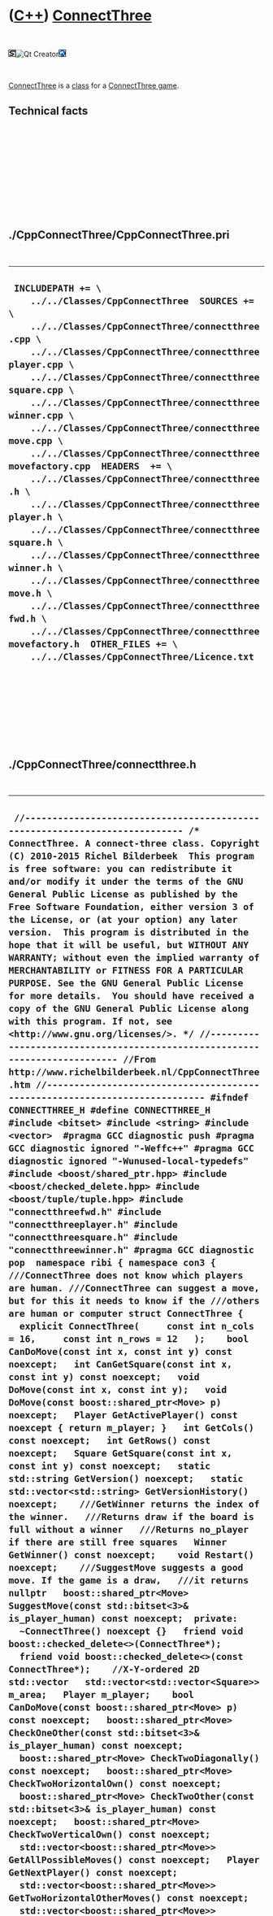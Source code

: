 
 

 

 

 

 

([C++](Cpp.md)) [ConnectThree](CppConnectThree.md)
====================================================

 

![STL](PicStl.png)![Qt
Creator](PicQtCreator.png)![Lubuntu](PicLubuntu.png)

 

[ConnectThree](CppConnectThree.md) is a [class](CppClass.md) for a
[ConnectThree game](GameConnectThree.md).

Technical facts
---------------

 

 

 

 

 

 

./CppConnectThree/CppConnectThree.pri
-------------------------------------

 

  ------------------------------------------------------------------------------------------------------------------------------------------------------------------------------------------------------------------------------------------------------------------------------------------------------------------------------------------------------------------------------------------------------------------------------------------------------------------------------------------------------------------------------------------------------------------------------------------------------------------------------------------------------------------------------------------------------------------------------------------------------------------------------------------------------------------------------------------------------------------------------------------------------------------------
  ` INCLUDEPATH += \     ../../Classes/CppConnectThree  SOURCES += \     ../../Classes/CppConnectThree/connectthree.cpp \     ../../Classes/CppConnectThree/connectthreeplayer.cpp \     ../../Classes/CppConnectThree/connectthreesquare.cpp \     ../../Classes/CppConnectThree/connectthreewinner.cpp \     ../../Classes/CppConnectThree/connectthreemove.cpp \     ../../Classes/CppConnectThree/connectthreemovefactory.cpp  HEADERS  += \     ../../Classes/CppConnectThree/connectthree.h \     ../../Classes/CppConnectThree/connectthreeplayer.h \     ../../Classes/CppConnectThree/connectthreesquare.h \     ../../Classes/CppConnectThree/connectthreewinner.h \     ../../Classes/CppConnectThree/connectthreemove.h \     ../../Classes/CppConnectThree/connectthreefwd.h \     ../../Classes/CppConnectThree/connectthreemovefactory.h  OTHER_FILES += \     ../../Classes/CppConnectThree/Licence.txt`
  ------------------------------------------------------------------------------------------------------------------------------------------------------------------------------------------------------------------------------------------------------------------------------------------------------------------------------------------------------------------------------------------------------------------------------------------------------------------------------------------------------------------------------------------------------------------------------------------------------------------------------------------------------------------------------------------------------------------------------------------------------------------------------------------------------------------------------------------------------------------------------------------------------------------------

 

 

 

 

 

./CppConnectThree/connectthree.h
--------------------------------

 

  -----------------------------------------------------------------------------------------------------------------------------------------------------------------------------------------------------------------------------------------------------------------------------------------------------------------------------------------------------------------------------------------------------------------------------------------------------------------------------------------------------------------------------------------------------------------------------------------------------------------------------------------------------------------------------------------------------------------------------------------------------------------------------------------------------------------------------------------------------------------------------------------------------------------------------------------------------------------------------------------------------------------------------------------------------------------------------------------------------------------------------------------------------------------------------------------------------------------------------------------------------------------------------------------------------------------------------------------------------------------------------------------------------------------------------------------------------------------------------------------------------------------------------------------------------------------------------------------------------------------------------------------------------------------------------------------------------------------------------------------------------------------------------------------------------------------------------------------------------------------------------------------------------------------------------------------------------------------------------------------------------------------------------------------------------------------------------------------------------------------------------------------------------------------------------------------------------------------------------------------------------------------------------------------------------------------------------------------------------------------------------------------------------------------------------------------------------------------------------------------------------------------------------------------------------------------------------------------------------------------------------------------------------------------------------------------------------------------------------------------------------------------------------------------------------------------------------------------------------------------------------------------------------------------------------------------------------------------------------------------------------------------------------------------------------------------------------------------------------------------------------------------------------------------------------------------------------------------------------------------------------------------------------------------------------------------------------------------------------------------------------------------------------------------------------------------------------------------------------------------------------------------------------------------------------------------------------------------------------------------------------------------------------------------------------------------------------------------------------------------------------------------------------------------------------------------------------------------------------------------------------------------------------------------------------------------------------------------------------------------------------------------------------------------------------------------------------------------------------------------------------------------------------------------------------------------------------------------------------------------------------------------------------------------------------------------------------------------------------------------------------------
  ` //--------------------------------------------------------------------------- /* ConnectThree. A connect-three class. Copyright (C) 2010-2015 Richel Bilderbeek  This program is free software: you can redistribute it and/or modify it under the terms of the GNU General Public License as published by the Free Software Foundation, either version 3 of the License, or (at your option) any later version.  This program is distributed in the hope that it will be useful, but WITHOUT ANY WARRANTY; without even the implied warranty of MERCHANTABILITY or FITNESS FOR A PARTICULAR PURPOSE. See the GNU General Public License for more details.  You should have received a copy of the GNU General Public License along with this program. If not, see <http://www.gnu.org/licenses/>. */ //--------------------------------------------------------------------------- //From http://www.richelbilderbeek.nl/CppConnectThree.htm //--------------------------------------------------------------------------- #ifndef CONNECTTHREE_H #define CONNECTTHREE_H  #include <bitset> #include <string> #include <vector>  #pragma GCC diagnostic push #pragma GCC diagnostic ignored "-Weffc++" #pragma GCC diagnostic ignored "-Wunused-local-typedefs" #include <boost/shared_ptr.hpp> #include <boost/checked_delete.hpp> #include <boost/tuple/tuple.hpp> #include "connectthreefwd.h" #include "connectthreeplayer.h" #include "connectthreesquare.h" #include "connectthreewinner.h" #pragma GCC diagnostic pop  namespace ribi { namespace con3 {  ///ConnectThree does not know which players are human. ///ConnectThree can suggest a move, but for this it needs to know if the ///others are human or computer struct ConnectThree {   explicit ConnectThree(     const int n_cols = 16,     const int n_rows = 12   );    bool CanDoMove(const int x, const int y) const noexcept;   int CanGetSquare(const int x, const int y) const noexcept;   void DoMove(const int x, const int y);   void DoMove(const boost::shared_ptr<Move> p) noexcept;   Player GetActivePlayer() const noexcept { return m_player; }   int GetCols() const noexcept;   int GetRows() const noexcept;   Square GetSquare(const int x, const int y) const noexcept;   static std::string GetVersion() noexcept;   static std::vector<std::string> GetVersionHistory() noexcept;    ///GetWinner returns the index of the winner.   ///Returns draw if the board is full without a winner   ///Returns no_player if there are still free squares   Winner GetWinner() const noexcept;    void Restart() noexcept;    ///SuggestMove suggests a good move. If the game is a draw,   ///it returns nullptr   boost::shared_ptr<Move> SuggestMove(const std::bitset<3>& is_player_human) const noexcept;  private:   ~ConnectThree() noexcept {}   friend void boost::checked_delete<>(ConnectThree*);   friend void boost::checked_delete<>(const ConnectThree*);    //X-Y-ordered 2D std::vector   std::vector<std::vector<Square>> m_area;   Player m_player;    bool CanDoMove(const boost::shared_ptr<Move> p) const noexcept;   boost::shared_ptr<Move> CheckOneOther(const std::bitset<3>& is_player_human) const noexcept;   boost::shared_ptr<Move> CheckTwoDiagonally() const noexcept;   boost::shared_ptr<Move> CheckTwoHorizontalOwn() const noexcept;   boost::shared_ptr<Move> CheckTwoOther(const std::bitset<3>& is_player_human) const noexcept;   boost::shared_ptr<Move> CheckTwoVerticalOwn() const noexcept;   std::vector<boost::shared_ptr<Move>> GetAllPossibleMoves() const noexcept;   Player GetNextPlayer() const noexcept;   std::vector<boost::shared_ptr<Move>> GetTwoHorizontalOtherMoves() const noexcept;   std::vector<boost::shared_ptr<Move>> GetTwoVerticalOtherMoves() const noexcept;   bool IsPlayerHuman(const Player player, const std::bitset<3>& is_player_human) const noexcept;   boost::shared_ptr<Move> MakeRandomMove() const noexcept;   Square PlayerToSquare(const Player player) const noexcept;   Player SquareToPlayer(const Square square) const noexcept;   Winner SquareToWinner(const Square square) const noexcept;   #ifndef NDEBUG   static void Test() noexcept;   #endif };  std::ostream& operator<<(std::ostream& os, const ConnectThree& c);  } //~namespace con3 } //~namespace ribi  #endif // CONNECTTHREE_H`
  -----------------------------------------------------------------------------------------------------------------------------------------------------------------------------------------------------------------------------------------------------------------------------------------------------------------------------------------------------------------------------------------------------------------------------------------------------------------------------------------------------------------------------------------------------------------------------------------------------------------------------------------------------------------------------------------------------------------------------------------------------------------------------------------------------------------------------------------------------------------------------------------------------------------------------------------------------------------------------------------------------------------------------------------------------------------------------------------------------------------------------------------------------------------------------------------------------------------------------------------------------------------------------------------------------------------------------------------------------------------------------------------------------------------------------------------------------------------------------------------------------------------------------------------------------------------------------------------------------------------------------------------------------------------------------------------------------------------------------------------------------------------------------------------------------------------------------------------------------------------------------------------------------------------------------------------------------------------------------------------------------------------------------------------------------------------------------------------------------------------------------------------------------------------------------------------------------------------------------------------------------------------------------------------------------------------------------------------------------------------------------------------------------------------------------------------------------------------------------------------------------------------------------------------------------------------------------------------------------------------------------------------------------------------------------------------------------------------------------------------------------------------------------------------------------------------------------------------------------------------------------------------------------------------------------------------------------------------------------------------------------------------------------------------------------------------------------------------------------------------------------------------------------------------------------------------------------------------------------------------------------------------------------------------------------------------------------------------------------------------------------------------------------------------------------------------------------------------------------------------------------------------------------------------------------------------------------------------------------------------------------------------------------------------------------------------------------------------------------------------------------------------------------------------------------------------------------------------------------------------------------------------------------------------------------------------------------------------------------------------------------------------------------------------------------------------------------------------------------------------------------------------------------------------------------------------------------------------------------------------------------------------------------------------------------------------------------------------------------------------------------------

 

 

 

 

 

./CppConnectThree/connectthree.cpp
----------------------------------

 

  ----------------------------------------------------------------------------------------------------------------------------------------------------------------------------------------------------------------------------------------------------------------------------------------------------------------------------------------------------------------------------------------------------------------------------------------------------------------------------------------------------------------------------------------------------------------------------------------------------------------------------------------------------------------------------------------------------------------------------------------------------------------------------------------------------------------------------------------------------------------------------------------------------------------------------------------------------------------------------------------------------------------------------------------------------------------------------------------------------------------------------------------------------------------------------------------------------------------------------------------------------------------------------------------------------------------------------------------------------------------------------------------------------------------------------------------------------------------------------------------------------------------------------------------------------------------------------------------------------------------------------------------------------------------------------------------------------------------------------------------------------------------------------------------------------------------------------------------------------------------------------------------------------------------------------------------------------------------------------------------------------------------------------------------------------------------------------------------------------------------------------------------------------------------------------------------------------------------------------------------------------------------------------------------------------------------------------------------------------------------------------------------------------------------------------------------------------------------------------------------------------------------------------------------------------------------------------------------------------------------------------------------------------------------------------------------------------------------------------------------------------------------------------------------------------------------------------------------------------------------------------------------------------------------------------------------------------------------------------------------------------------------------------------------------------------------------------------------------------------------------------------------------------------------------------------------------------------------------------------------------------------------------------------------------------------------------------------------------------------------------------------------------------------------------------------------------------------------------------------------------------------------------------------------------------------------------------------------------------------------------------------------------------------------------------------------------------------------------------------------------------------------------------------------------------------------------------------------------------------------------------------------------------------------------------------------------------------------------------------------------------------------------------------------------------------------------------------------------------------------------------------------------------------------------------------------------------------------------------------------------------------------------------------------------------------------------------------------------------------------------------------------------------------------------------------------------------------------------------------------------------------------------------------------------------------------------------------------------------------------------------------------------------------------------------------------------------------------------------------------------------------------------------------------------------------------------------------------------------------------------------------------------------------------------------------------------------------------------------------------------------------------------------------------------------------------------------------------------------------------------------------------------------------------------------------------------------------------------------------------------------------------------------------------------------------------------------------------------------------------------------------------------------------------------------------------------------------------------------------------------------------------------------------------------------------------------------------------------------------------------------------------------------------------------------------------------------------------------------------------------------------------------------------------------------------------------------------------------------------------------------------------------------------------------------------------------------------------------------------------------------------------------------------------------------------------------------------------------------------------------------------------------------------------------------------------------------------------------------------------------------------------------------------------------------------------------------------------------------------------------------------------------------------------------------------------------------------------------------------------------------------------------------------------------------------------------------------------------------------------------------------------------------------------------------------------------------------------------------------------------------------------------------------------------------------------------------------------------------------------------------------------------------------------------------------------------------------------------------------------------------------------------------------------------------------------------------------------------------------------------------------------------------------------------------------------------------------------------------------------------------------------------------------------------------------------------------------------------------------------------------------------------------------------------------------------------------------------------------------------------------------------------------------------------------------------------------------------------------------------------------------------------------------------------------------------------------------------------------------------------------------------------------------------------------------------------------------------------------------------------------------------------------------------------------------------------------------------------------------------------------------------------------------------------------------------------------------------------------------------------------------------------------------------------------------------------------------------------------------------------------------------------------------------------------------------------------------------------------------------------------------------------------------------------------------------------------------------------------------------------------------------------------------------------------------------------------------------------------------------------------------------------------------------------------------------------------------------------------------------------------------------------------------------------------------------------------------------------------------------------------------------------------------------------------------------------------------------------------------------------------------------------------------------------------------------------------------------------------------------------------------------------------------------------------------------------------------------------------------------------------------------------------------------------------------------------------------------------------------------------------------------------------------------------------------------------------------------------------------------------------------------------------------------------------------------------------------------------------------------------------------------------------------------------------------------------------------------------------------------------------------------------------------------------------------------------------------------------------------------------------------------------------------------------------------------------------------------------------------------------------------------------------------------------------------------------------------------------------------------------------------------------------------------------------------------------------------------------------------------------------------------------------------------------------------------------------------------------------------------------------------------------------------------------------------------------------------------------------------------------------------------------------------------------------------------------------------------------------------------------------------------------------------------------------------------------------------------------------------------------------------------------------------------------------------------------------------------------------------------------------------------------------------------------------------------------------------------------------------------------------------------------------------------------------------------------------------------------------------------------------------------------------------------------------------------------------------------------------------------------------------------------------------------------------------------------------------------------------------------------------------------------------------------------------------------------------------------------------------------------------------------------------------------------------------------------------------------------------------------------------------------------------------------------------------------------------------------------------------------------------------------------------------------------------------------------------------------------------------------------------------------------------------------------------------------------------------------------------------------------------------------------------------------------------------------------------------------------------------------------------------------------------------------------------------------------------------------------------------------------------------------------------------------------------------------------------------------------------------------------------------------------------------------------------------------------------------------------------------------------------------------------------------------------------------------------------------------------------------------------------------------------------------------------------------------------------------------------------------------------------------------------------------------------------------------------------------------------------------------------------------------------------------------------------------------------------------------------------------------------------------------------------------------------------------------------------------------------------------------------------------------------------------------------------------------------------------------------------------------------------------------------------------------------------------------------------------------------------------------------------------------------------------------------------------------------------------------------------------------------------------------------------------------------------------------------------------------------------------------------------------------------------------------------------------------------------------------------------------------------------------------------------------------------------------------------------------------------------------------------------------------------------------------------------------------------------------------------------------------------------------------------------------------------------------------------------------------------------------------------------------------------------------------------------------------------------------------------------------------------------------------------------------------------------------------------------------------------------------------------------------------------------------------------------------------------------------------------------------------------------------------------------------------------------------------------------------------------------------------------------------------------------------------------------------------------------------------------------------------------------------------------------------------------------------------------------------------------------------------------------------------------------------------------------------------------------------------------------------------------------------------------------------------------------------------------------------------------------------------------------------------------------------------------------------------------------------------------------------------------------------------------------------------------------------------------------------------------------------------------------------------------------------------------------------------------------------------------------------------------------------------------------------------------------------------------------------------------------------------------------------------------------------------------------------------------------------------------------------------------------------------------------------------------------------------------------------------------------------------------------------------------------------------------------------------------------------------------------------------------------------------------------------------------------------------------------------------------------------------------------------------------------------------------------------------------------------------------------------------------------------------------------------------------------------------------------------------------------------------------------------------------------------------------------------------------------------------------------------------------------------------------------------------------------------------------------------------------------------------------------------------------------------------------------------------------------------------------------------------------------------------------------------------------------------------------------------------------------------------------------------------------------------------------------------------------------------------------------------------------------------------------------------------------------------------------------------------------------------------------------------------------------------------------------------------------------------------------------------------------------------------------------------------------------------------------------------------------------------------------------------------------------------------------------------------------------------------------------------------------------------------------------------------------------------------------------------------------------------------------------------------------------------------------------------------------------------------------------------------------------------------------------------------------------------------------------------------------------------------------------------------------------------------------------------------------------------------------------------------------------------------------------------------------------------------------------------------------------------------------------------------------------------------------------------------------------------------------------------------------------------------------------------------------------------------------------------------------------------------------------------------------------------------------------------------------------------------------------------------------------------------------------------------------------------------------------------------------------------------------------------------------------------------------------------------------------------------------------------------------------------------------------------------------------------------------------------------------------------------------------------------------------------------------------------------------------------------------------------------------------------------------------------------------------------------------------------------------------------------------------------------------------------------------------------------------------------------------------------------------------------------------------------------------------------------------------------------------------------------------------------------------------------------------------------------------------------------------------------------------------------------------------------------------------------------------------------------------------------------------------------------------------------------------------------------------------------------------------------------------------------------------------------------------------------------------------------------------------------------------------------------------------------------------------------------------------------------------------------------------------------------------------------------------------------------------------------------------------------------------------------------------------------------------------------------------------------------------------------------------------------------------------------------------------------------------------------------------------------------------------------------------------------------------------------------------------------------------------------------------------------------------------------------------------------------------------------------------------------------------------------------------------------------------------------------------------------------------------------------------------------------------------------------------------------------------------------------------------------------------------------------------------------------------------------------------------------------------------------------------------------------------------------------------------------------------------------------------------------------------------------------------------------------------------------------------------------------------------------------------------------------------------------------------------------------------------------------------------------------------------------------------------------------------------------------------------------------------------------------------------------------------------------------------------------------------------------------------------------------------------------------------------------------------------------------------------------------------------------------------------------------------------------------------------------------------------------------------------------------------------------------------------------------------------------------------------------------------------------------------------------------------------------------------------------------------------------------------------------------------------------------------------------------------------------------------------------------------------------------------------------------------------------------------------------------------------------------------------------------------------------------------------------------------------------------------------------------------------------------------------------------------------------------------------------------------------------------------------------------------------------------------------------------------------------------------------------------------------------------------------------------------------------
  ` //--------------------------------------------------------------------------- /* ConnectThree. A connect-three class. Copyright (C) 2010-2015 Richel Bilderbeek  This program is free software: you can redistribute it and/or modify it under the terms of the GNU General Public License as published by the Free Software Foundation, either version 3 of the License, or (at your option) any later version.  This program is distributed in the hope that it will be useful, but WITHOUT ANY WARRANTY; without even the implied warranty of MERCHANTABILITY or FITNESS FOR A PARTICULAR PURPOSE. See the GNU General Public License for more details.  You should have received a copy of the GNU General Public License along with this program. If not, see <http://www.gnu.org/licenses/>. */ //--------------------------------------------------------------------------- //From http://www.richelbilderbeek.nl/CppConnectThree.htm //--------------------------------------------------------------------------- #pragma GCC diagnostic push #pragma GCC diagnostic ignored "-Weffc++" #pragma GCC diagnostic ignored "-Wunused-local-typedefs" #include "connectthree.h"  #include <algorithm> #include <cassert> #include <ctime> #include <iostream>  #include <boost/scoped_ptr.hpp>  #include "connectthreemove.h" #include "connectthreemovefactory.h" #include "trace.h" #pragma GCC diagnostic pop  ribi::con3::ConnectThree::ConnectThree(   const int n_cols,   const int n_rows ) : m_area(n_cols, std::vector<Square>(n_rows,Square::empty)),     m_player(Player::player1) {   #ifndef NDEBUG   Test();   #endif    Restart();    assert(n_rows > 1); //Sure, a 2x2 board is useless, but should work   assert(n_cols > 1); //Sure, a 2x2 board is useless, but should work   assert(GetCols() == n_cols);   assert(GetRows() == n_rows); }  bool ribi::con3::ConnectThree::CanDoMove(const int x, const int y) const noexcept {   return CanGetSquare(x,y)     && m_area[x][y] == Square::empty; }  bool ribi::con3::ConnectThree::CanDoMove(const boost::shared_ptr<Move> p) const noexcept {   return p && CanDoMove(p->GetX(), p->GetY()); }  int ribi::con3::ConnectThree::CanGetSquare(const int x, const int y) const noexcept {   return        x >= 0     && x <  GetCols()     && y >= 0     && y <  GetRows()   ; }  void ribi::con3::ConnectThree::DoMove(const int x, const int y) {   assert(CanDoMove(x,y));   m_area[x][y] = PlayerToSquare(m_player);   m_player = GetNextPlayer(); }  void ribi::con3::ConnectThree::DoMove(const boost::shared_ptr<Move> p) noexcept {   assert(CanDoMove(p));   DoMove(p->GetX(),p->GetY()); }  ribi::con3::Square ribi::con3::ConnectThree::GetSquare(const int x, const int y) const noexcept {   assert(CanGetSquare(x,y));   assert(!m_area.empty());   assert(x >= 0);   assert(x < static_cast<int>(m_area.size()));   assert(y >= 0);   #ifndef NDEBUG   if (y >= static_cast<int>(m_area[x].size()))   {     TRACE("ERROR");     TRACE(y);     TRACE(m_area.size());     TRACE(m_area[x].size());     TRACE("BREAK");   }   #endif   assert(y < static_cast<int>(m_area[x].size()));   return m_area[x][y]; }  std::string ribi::con3::ConnectThree::GetVersion() noexcept {   return "1.4"; }  std::vector<std::string> ribi::con3::ConnectThree::GetVersionHistory() noexcept {   return {     "2010-12-28: version 0.1: initial seperation of game logic from GUI",     "2011-01-09: version 0.2: converted square values to enum constant, fixed small constructor bug",     "2011-01-11: version 1.0: added that the game can end in a draw. First tested and debugged version",     "2011-04-19: version 1.1: added Restart member function, removed m_is_player_human",     "2014-02-13: version 1.2: improved interface",     "2014-06-30: version 1.3: fixed bug in ribi::con3::ConnectThree::DoMove",     "2014-07-21: version 1.4: fixed another bug"   }; }  ribi::con3::Winner ribi::con3::ConnectThree::GetWinner() const noexcept {   const int n_rows = GetRows();   for (int y=0; y!=n_rows; ++y)   {     const int n_cols = GetCols();     for (int x=0; x!=n_cols; ++x)     {       if (m_area[x][y] == Square::empty) continue;       //Horizontal       if (x + 2 < n_cols         && m_area[x  ][y] == m_area[x+1][y]         && m_area[x+1][y] == m_area[x+2][y])       {         return SquareToWinner(m_area[x][y]);       }       //Vertical       if (y + 2 < n_rows         && m_area[x][y  ] == m_area[x][y+1]         && m_area[x][y+1] == m_area[x][y+2])       {         return SquareToWinner(m_area[x][y]);       }     }   }   //Check for draw   {     if (!MakeRandomMove())     {       return Winner::draw;     }   }   return Winner::no_winner; }  /* bool ribi::con3::ConnectThree::IsInvalidMove(const Move& p) noexcept {   const Move q = CreateInvalidMove();   return        p.get<0>() == q.get<0>()     && p.get<1>() == q.get<1>()     && p.get<2>() == q.get<2>(); } */  boost::shared_ptr<ribi::con3::Move> ribi::con3::ConnectThree::SuggestMove(const std::bitset<3>& is_player_human) const noexcept {   //const std::bitset<3>& is_player_human   if (CanDoMove(CheckTwoHorizontalOwn())) return CheckTwoHorizontalOwn();   if (CanDoMove(CheckTwoVerticalOwn())) return CheckTwoVerticalOwn();   if (CanDoMove(CheckTwoOther(is_player_human))) return CheckTwoOther(is_player_human);   if (CanDoMove(CheckTwoDiagonally())) return CheckTwoDiagonally();   if (CanDoMove(CheckOneOther(is_player_human))) return CheckOneOther(is_player_human);   return MakeRandomMove(); }  boost::shared_ptr<ribi::con3::Move> ribi::con3::ConnectThree::CheckTwoHorizontalOwn() const noexcept {   const int n_rows = GetRows();   for (int y=0; y!=n_rows; ++y)   {     const int n_cols = GetCols();     for (int x=0; x!=n_cols-1; ++x) //-1 to prevent out of range     {       //Two consequtive selfs       if (m_area[x][y] == PlayerToSquare(m_player) && m_area[x+1][y] == PlayerToSquare(m_player))       {         if (x >= 1)         {           if (m_area[x-1][y] == Square::empty)           {             const boost::shared_ptr<Move> p { MoveFactory().Create(x-1,y,m_player) };             assert(CanDoMove(p));             return p;           }         }         if (x < n_cols-2 && m_area[x+2][y] == Square::empty)         {           const boost::shared_ptr<Move> p { MoveFactory().Create(x+2,y,m_player) };           assert(CanDoMove(p));           return p;         }       }       //Perhaps a gap?       if (x < n_cols-2)       {         if (m_area[x][y] == PlayerToSquare(m_player) && m_area[x+1][y] == Square::empty && m_area[x+2][y] == PlayerToSquare(m_player))         {           const boost::shared_ptr<Move> p { MoveFactory().Create(x+1,y,m_player) };           assert(CanDoMove(p));           return p;         }       }     }   }   return nullptr; }  boost::shared_ptr<ribi::con3::Move> ribi::con3::ConnectThree::CheckTwoVerticalOwn() const noexcept {   const int n_rows = GetRows();   assert(n_rows > 1);   for (int y=0; y!=n_rows-1; ++y) //-1 to prevent out of range   {     const int n_cols = GetCols();     assert(n_cols > 1);     for (int x=0; x!=n_cols; ++x)     {       //Two consequtive selfs?       if (m_area[x][y] == PlayerToSquare(m_player) && m_area[x][y+1] == PlayerToSquare(m_player))       {         if (y >= 1)         {           if (m_area[x][y-1] == Square::empty)           {             const boost::shared_ptr<Move> p { MoveFactory().Create(x,y-1,m_player) };             assert(CanDoMove(p));             return p;           }         }         if (y < n_rows-2)         {           if (m_area[x][y+2] == Square::empty)           {             const boost::shared_ptr<Move> p { MoveFactory().Create(x,y+2,m_player) };             assert(CanDoMove(p));             return p;           }         }       }       //Perhaps a gap?       if (y < n_rows-2)       {         if (m_area[x][y] == PlayerToSquare(m_player) && m_area[x][y+1] == Square::empty && m_area[x][y+2] == PlayerToSquare(m_player))         {           const boost::shared_ptr<Move> p { MoveFactory().Create(x,y+1,m_player) };           assert(CanDoMove(p));           return p;         }       }     }   }   return nullptr; }  boost::shared_ptr<ribi::con3::Move> ribi::con3::ConnectThree::CheckTwoOther(const std::bitset<3>& is_player_human) const noexcept {   const auto moves(GetAllPossibleMoves());    const int nMoves = moves.size();   if (nMoves==0) return nullptr;    {     //Get anti-human moves     std::vector<boost::shared_ptr<Move>> v;     for(const auto m: moves)     {       assert(CanDoMove(m));       //Player is human       if (IsPlayerHuman(m->GetPlayer(),is_player_human))       {         v.push_back(m);       }     }     //If there are anti-player moves, choose one at random     if (!v.empty())     {       const auto move = v[std::rand() % v.size()];       assert(CanDoMove(move));       return move;     }   }   {     //Get moves anti-next-player     const Player next_player_index = GetNextPlayer();     std::vector<boost::shared_ptr<Move>> v;     for(const auto& move: moves)     {       assert(CanDoMove(move));       if (move->GetPlayer() == next_player_index)         v.push_back(move);     }     //If there are anti-next-player moves, choose one at random     if (!v.empty())     {       const auto move = v[std::rand() % v.size()];       assert(CanDoMove(move));       return move;     }   }   //Choose a move at random   {     const auto move = moves[std::rand() % moves.size()];     assert(CanDoMove(move));     return move;   } }  //const boost::shared_ptr<ribi::con3::Move> ribi::con3::ConnectThree::CreateInvalidMove() noexcept //{ //  return nullptr; //}  ///GetAllPossibleMoves returns all possible moves. //boost::get<0>: x coordinat //boost::get<1>: y coordinat //boost::get<2>: player that would dislike this move std::vector<boost::shared_ptr<ribi::con3::Move>>   ribi::con3::ConnectThree::GetAllPossibleMoves() const noexcept {   std::vector<boost::shared_ptr<ribi::con3::Move>> v(GetTwoHorizontalOtherMoves());   const std::vector<boost::shared_ptr<ribi::con3::Move>> w(GetTwoVerticalOtherMoves());   std::copy(w.begin(),w.end(),std::back_inserter(v));   return v; }  std::vector<boost::shared_ptr<ribi::con3::Move>> ribi::con3::ConnectThree::GetTwoHorizontalOtherMoves() const noexcept {   const int n_rows = GetRows();   std::vector<boost::shared_ptr<ribi::con3::Move>> moves;   for (int y=0; y!=n_rows; ++y)   {     const int n_cols = GetCols();     for (int x=0; x!=n_cols-1; ++x) //-1 to prevent out of range     {       //Check consequtive       if (m_area[x][y]!=Square::empty && m_area[x][y] == m_area[x+1][y])       {         //Check A X B         if (x > 0 && m_area[x-1][y] == Square::empty)         {           const boost::shared_ptr<Move> m { MoveFactory().Create(             x-1,y,SquareToPlayer(m_area[x][y]))           };           assert(CanDoMove(m));           moves.push_back(m);         }         //Check X B C         if (x < n_cols-2 && m_area[x+2][y] == Square::empty)         {           const boost::shared_ptr<Move> m { MoveFactory().Create(             x+2,y,SquareToPlayer(m_area[x][y]))           };           assert(CanDoMove(m));           moves.push_back(m);         }       }       //Check gap, also X B C       if (m_area[x][y] != Square::empty && x + 2 < n_cols && m_area[x+1][y] == Square::empty && m_area[x][y] == m_area[x+2][y])       {         const boost::shared_ptr<Move> m { MoveFactory().Create(           x+1,y,SquareToPlayer(m_area[x][y]))         };         assert(CanDoMove(m));         moves.push_back(m);       }      }   }   return moves; }  //A X B C (x is focus of for loop) std::vector<boost::shared_ptr<ribi::con3::Move>>   ribi::con3::ConnectThree::GetTwoVerticalOtherMoves() const noexcept {   const int n_rows = GetRows();   std::vector<boost::shared_ptr<Move>> v;    for (int y=0; y!=n_rows-1; ++y) //-1 to prevent out of range   {     const int n_cols = GetCols();     for (int x=0; x!=n_cols; ++x)     {       //Check consequtive       if (m_area[x][y] != Square::empty && m_area[x][y] == m_area[x][y+1])       {         //Check A X B         if (y > 0 && m_area[x][y-1] == Square::empty)         {           const boost::shared_ptr<Move> m { MoveFactory().Create(             x,y-1,SquareToPlayer(m_area[x][y]))           };           assert(CanDoMove(m));           v.push_back(m);         }         //Check X B C         if (y < n_rows-2 && m_area[x][y+2] == Square::empty)         {           const boost::shared_ptr<Move> m { MoveFactory().Create(             x,y+2,SquareToPlayer(m_area[x][y]))           };           assert(CanDoMove(m));           v.push_back(m);         }       }       //Check gap, also X B C       if (m_area[x][y] != Square::empty && y < n_rows && m_area[x][y+1] == Square::empty && m_area[x][y] == m_area[x][y+2])       {         const boost::shared_ptr<Move> m { MoveFactory().Create(           x,y+1,SquareToPlayer(m_area[x][y]))         };         assert(CanDoMove(m));         v.push_back(m);       }     }   }   return v; }  boost::shared_ptr<ribi::con3::Move> ribi::con3::ConnectThree::CheckTwoDiagonally() const noexcept {   std::vector<boost::shared_ptr<Move>> v;    const int n_rows = GetRows();   for (int y=0; y!=n_rows-1; ++y) //-1 To prevent out of range   {     const int n_cols = GetCols();     for (int x=0; x!=n_cols-1; ++x) //-1 to prevent out of range     {       if (m_area[x][y] == PlayerToSquare(m_player) && m_area[x+1][y+1] == PlayerToSquare(m_player))       {         if (m_area[x+1][y] == Square::empty)         {           const boost::shared_ptr<Move> m { MoveFactory().Create(             x+1,y,SquareToPlayer(m_area[x][y]))           };           assert(CanDoMove(m));           v.push_back(m);         }         if (m_area[x][y+1] == Square::empty)         {           const boost::shared_ptr<Move> m { MoveFactory().Create(             x,y+1,SquareToPlayer(m_area[x][y]))           };           assert(CanDoMove(m));           v.push_back(m);         }       }     }   }   if (v.empty()) return nullptr;   const auto m = v[std::rand() % v.size()];   assert(CanDoMove(m));   return m; }  boost::shared_ptr<ribi::con3::Move> ribi::con3::ConnectThree::CheckOneOther(const std::bitset<3>& is_player_human) const noexcept {   std::vector<boost::shared_ptr<Move>> v;    const int n_rows = GetRows();    for (int y=0; y!=n_rows; ++y)   {     const int n_cols = GetCols();     for (int x=0; x!=n_cols; ++x)     {       if (m_area[x][y] != Square::empty)       {         if (y >= 1 && m_area[x][y-1] == Square::empty)         {           const boost::shared_ptr<Move> m { MoveFactory().Create(             x,y-1,SquareToPlayer(m_area[x][y]))           };           assert(CanDoMove(m));           v.push_back(m);         }         if (y < n_rows-1)         {           if (m_area[x][y+1] == Square::empty)           {             const boost::shared_ptr<Move> m { MoveFactory().Create(               x,y+1,SquareToPlayer(m_area[x][y]))             };             assert(CanDoMove(m));             v.push_back(m);           }         }         if (x >= 1)         {           if (m_area[x-1][y] == Square::empty)           {             const boost::shared_ptr<Move> m { MoveFactory().Create(               x-1,y,SquareToPlayer(m_area[x][y]))             };             assert(CanDoMove(m));             v.push_back(m);           }         }         if (x < n_cols-1)         {           if (m_area[x+1][y] == Square::empty)           {             const boost::shared_ptr<Move> m { MoveFactory().Create(               x+1,y,SquareToPlayer(m_area[x][y]))             };             assert(CanDoMove(m));             v.push_back(m);           }         }       }     }   }   if (v.empty()) return nullptr;    {     //Get anti-human moves     std::vector<boost::shared_ptr<Move>> w;     for(const auto m: v)     {       assert(CanDoMove(m));       if (IsPlayerHuman(m->GetPlayer(),is_player_human))         w.push_back(m);     }     //If there are anti-player moves, choose one at random     if (!w.empty())     {       const auto m = w[std::rand() % w.size()]; //ex-bug ('w.size()' was 'v.size()')       assert(CanDoMove(m));       return m;     }   }    {     //Get moves anti-next-player     const Player next_player_index = GetNextPlayer();     std::vector<boost::shared_ptr<Move>> w;     for(const auto m: v)     {       assert(CanDoMove(m));       if (m->GetPlayer() == next_player_index)         w.push_back(m);     }     //If there are anti-next-player moves, choose one at random     if (!w.empty())     {       const auto m = w[std::rand() % w.size()];       assert(CanDoMove(m));       return m;     }   }   //Choose a move at random   {     const auto m = v[std::rand() % v.size()];     assert(CanDoMove(m));     return m;   } }  boost::shared_ptr<ribi::con3::Move> ribi::con3::ConnectThree::MakeRandomMove() const noexcept {   std::vector<boost::shared_ptr<Move>> v;   const int n_cols = GetCols();   const int n_rows = GetRows();    for (int y=0; y!=n_rows; ++y)   {     for (int x=0; x!=n_cols; ++x)     {       if (this->GetSquare(x,y) == Square::empty)       {         const boost::shared_ptr<Move> m { MoveFactory().Create(           x,y,m_player)         };         assert(CanDoMove(m));         v.push_back(m);       }     }   }   if (v.empty())   {     return nullptr;   }   const int index = std::rand() % v.size();   return v[index]; }  int ribi::con3::ConnectThree::GetCols() const noexcept {   assert(!m_area.empty());   return m_area.size(); }  ribi::con3::Player ribi::con3::ConnectThree::GetNextPlayer() const noexcept {   return ribi::con3::GetNextPlayer(m_player); }  int ribi::con3::ConnectThree::GetRows() const noexcept {   assert(!m_area.empty());   return m_area[0].size(); }  bool ribi::con3::ConnectThree::IsPlayerHuman(const Player player, const std::bitset<3>& is_player_human) const noexcept {   switch (player)   {     case Player::player1: return is_player_human[0];     case Player::player2: return is_player_human[1];     case Player::player3: return is_player_human[2];     default:       assert(!"Should not get here");       throw std::logic_error("Unknown value of player");   } }  ribi::con3::Square ribi::con3::ConnectThree::PlayerToSquare(const Player player) const noexcept {   switch (player)   {     case Player::player1: return Square::player1;     case Player::player2: return Square::player2;     case Player::player3: return Square::player3;     default:       assert(!"Should not get here");       throw std::logic_error("Unknown player");   } }   void ribi::con3::ConnectThree::Restart() noexcept {   m_area = std::vector<std::vector<Square> >(GetCols(),     std::vector<Square>(GetRows(),Square::empty));   m_player = Player::player1; }  ribi::con3::Player ribi::con3::ConnectThree::SquareToPlayer(const Square square) const noexcept {   switch (square)   {     case Square::player1: return Player::player1;     case Square::player2: return Player::player2;     case Square::player3: return Player::player3;     default:       assert(!"Should not get here");       throw std::logic_error("Unknown Square");   } }  ribi::con3::Winner ribi::con3::ConnectThree::SquareToWinner(const Square square) const noexcept {   switch (square)   {     case Square::player1: return Winner::player1;     case Square::player2: return Winner::player2;     case Square::player3: return Winner::player3;     default:       assert(!"Should not get here");       throw std::logic_error("Unknown Square");   } }  #ifndef NDEBUG void ribi::con3::ConnectThree::Test() noexcept {   {     static bool is_tested{false};     if (is_tested) return;     is_tested = true;   }   //Can a 2x2 game be played without exceptions thrown   const int n_rows = 2;   const int n_cols = 2;   std::bitset<3> is_player_human;   is_player_human[0] = true;   is_player_human[1] = true;   is_player_human[2] = true;   ConnectThree c(n_cols,n_rows);   assert(c.GetCols() == n_cols);   assert(c.GetRows() == n_rows);   assert(c.GetActivePlayer() == Player::player1);   assert( c.CanDoMove(0,0));   assert( c.CanDoMove(0,1));   assert( c.CanDoMove(1,0));   assert( c.CanDoMove(1,1));   assert(!c.CanDoMove(0,n_rows));   assert(!c.CanDoMove(n_rows,0));   assert(c.SuggestMove(is_player_human));   assert(c.GetWinner() == Winner::no_winner); //No winner yet   c.DoMove(0,0);   assert(c.GetActivePlayer() == Player::player2);   assert(!c.CanDoMove(0,0));   assert( c.CanDoMove(0,1));   assert( c.CanDoMove(1,0));   assert( c.CanDoMove(1,1));   assert(c.SuggestMove(is_player_human));   assert(c.GetWinner() == Winner::no_winner); //No winner yet   c.DoMove(0,1);   assert(c.GetActivePlayer() == Player::player3);   assert(!c.CanDoMove(0,0));   assert(!c.CanDoMove(0,1));   assert( c.CanDoMove(1,0));   assert( c.CanDoMove(1,1));   assert(c.SuggestMove(is_player_human));   assert(c.GetWinner() == Winner::no_winner); //No winner yet   c.DoMove(1,0);   assert(c.GetActivePlayer() == Player::player1);   assert(!c.CanDoMove(0,0));   assert(!c.CanDoMove(0,1));   assert(!c.CanDoMove(1,0));   assert( c.CanDoMove(1,1));   assert(c.SuggestMove(is_player_human));   assert(c.GetWinner() == Winner::no_winner); //No winner yet   c.DoMove(1,1);   assert(c.GetActivePlayer() == Player::player2);   assert(!c.CanDoMove(0,0));   assert(!c.CanDoMove(0,1));   assert(!c.CanDoMove(1,0));   assert(!c.CanDoMove(1,1));   assert(!c.SuggestMove(is_player_human));   assert(c.GetWinner() == Winner::draw); } #endif  std::ostream& ribi::con3::operator<<(std::ostream& os, const ribi::con3::ConnectThree& c) {   const int n_cols = c.GetCols();   const int n_rows = c.GetRows();   for (int y=0; y!=n_rows; ++y)   {     for (int x=0; x!=n_cols; ++x)     {       char d = ' ';       switch (c.GetSquare(x,y))       {         case Square::empty  : d = '.'; break;         case Square::player1: d = '1'; break;         case Square::player2: d = '2'; break;         case Square::player3: d = '3'; break;         default: assert(!"Should not get here");       }       os << d;     }     os << '\n';   }   return os; }`
  ----------------------------------------------------------------------------------------------------------------------------------------------------------------------------------------------------------------------------------------------------------------------------------------------------------------------------------------------------------------------------------------------------------------------------------------------------------------------------------------------------------------------------------------------------------------------------------------------------------------------------------------------------------------------------------------------------------------------------------------------------------------------------------------------------------------------------------------------------------------------------------------------------------------------------------------------------------------------------------------------------------------------------------------------------------------------------------------------------------------------------------------------------------------------------------------------------------------------------------------------------------------------------------------------------------------------------------------------------------------------------------------------------------------------------------------------------------------------------------------------------------------------------------------------------------------------------------------------------------------------------------------------------------------------------------------------------------------------------------------------------------------------------------------------------------------------------------------------------------------------------------------------------------------------------------------------------------------------------------------------------------------------------------------------------------------------------------------------------------------------------------------------------------------------------------------------------------------------------------------------------------------------------------------------------------------------------------------------------------------------------------------------------------------------------------------------------------------------------------------------------------------------------------------------------------------------------------------------------------------------------------------------------------------------------------------------------------------------------------------------------------------------------------------------------------------------------------------------------------------------------------------------------------------------------------------------------------------------------------------------------------------------------------------------------------------------------------------------------------------------------------------------------------------------------------------------------------------------------------------------------------------------------------------------------------------------------------------------------------------------------------------------------------------------------------------------------------------------------------------------------------------------------------------------------------------------------------------------------------------------------------------------------------------------------------------------------------------------------------------------------------------------------------------------------------------------------------------------------------------------------------------------------------------------------------------------------------------------------------------------------------------------------------------------------------------------------------------------------------------------------------------------------------------------------------------------------------------------------------------------------------------------------------------------------------------------------------------------------------------------------------------------------------------------------------------------------------------------------------------------------------------------------------------------------------------------------------------------------------------------------------------------------------------------------------------------------------------------------------------------------------------------------------------------------------------------------------------------------------------------------------------------------------------------------------------------------------------------------------------------------------------------------------------------------------------------------------------------------------------------------------------------------------------------------------------------------------------------------------------------------------------------------------------------------------------------------------------------------------------------------------------------------------------------------------------------------------------------------------------------------------------------------------------------------------------------------------------------------------------------------------------------------------------------------------------------------------------------------------------------------------------------------------------------------------------------------------------------------------------------------------------------------------------------------------------------------------------------------------------------------------------------------------------------------------------------------------------------------------------------------------------------------------------------------------------------------------------------------------------------------------------------------------------------------------------------------------------------------------------------------------------------------------------------------------------------------------------------------------------------------------------------------------------------------------------------------------------------------------------------------------------------------------------------------------------------------------------------------------------------------------------------------------------------------------------------------------------------------------------------------------------------------------------------------------------------------------------------------------------------------------------------------------------------------------------------------------------------------------------------------------------------------------------------------------------------------------------------------------------------------------------------------------------------------------------------------------------------------------------------------------------------------------------------------------------------------------------------------------------------------------------------------------------------------------------------------------------------------------------------------------------------------------------------------------------------------------------------------------------------------------------------------------------------------------------------------------------------------------------------------------------------------------------------------------------------------------------------------------------------------------------------------------------------------------------------------------------------------------------------------------------------------------------------------------------------------------------------------------------------------------------------------------------------------------------------------------------------------------------------------------------------------------------------------------------------------------------------------------------------------------------------------------------------------------------------------------------------------------------------------------------------------------------------------------------------------------------------------------------------------------------------------------------------------------------------------------------------------------------------------------------------------------------------------------------------------------------------------------------------------------------------------------------------------------------------------------------------------------------------------------------------------------------------------------------------------------------------------------------------------------------------------------------------------------------------------------------------------------------------------------------------------------------------------------------------------------------------------------------------------------------------------------------------------------------------------------------------------------------------------------------------------------------------------------------------------------------------------------------------------------------------------------------------------------------------------------------------------------------------------------------------------------------------------------------------------------------------------------------------------------------------------------------------------------------------------------------------------------------------------------------------------------------------------------------------------------------------------------------------------------------------------------------------------------------------------------------------------------------------------------------------------------------------------------------------------------------------------------------------------------------------------------------------------------------------------------------------------------------------------------------------------------------------------------------------------------------------------------------------------------------------------------------------------------------------------------------------------------------------------------------------------------------------------------------------------------------------------------------------------------------------------------------------------------------------------------------------------------------------------------------------------------------------------------------------------------------------------------------------------------------------------------------------------------------------------------------------------------------------------------------------------------------------------------------------------------------------------------------------------------------------------------------------------------------------------------------------------------------------------------------------------------------------------------------------------------------------------------------------------------------------------------------------------------------------------------------------------------------------------------------------------------------------------------------------------------------------------------------------------------------------------------------------------------------------------------------------------------------------------------------------------------------------------------------------------------------------------------------------------------------------------------------------------------------------------------------------------------------------------------------------------------------------------------------------------------------------------------------------------------------------------------------------------------------------------------------------------------------------------------------------------------------------------------------------------------------------------------------------------------------------------------------------------------------------------------------------------------------------------------------------------------------------------------------------------------------------------------------------------------------------------------------------------------------------------------------------------------------------------------------------------------------------------------------------------------------------------------------------------------------------------------------------------------------------------------------------------------------------------------------------------------------------------------------------------------------------------------------------------------------------------------------------------------------------------------------------------------------------------------------------------------------------------------------------------------------------------------------------------------------------------------------------------------------------------------------------------------------------------------------------------------------------------------------------------------------------------------------------------------------------------------------------------------------------------------------------------------------------------------------------------------------------------------------------------------------------------------------------------------------------------------------------------------------------------------------------------------------------------------------------------------------------------------------------------------------------------------------------------------------------------------------------------------------------------------------------------------------------------------------------------------------------------------------------------------------------------------------------------------------------------------------------------------------------------------------------------------------------------------------------------------------------------------------------------------------------------------------------------------------------------------------------------------------------------------------------------------------------------------------------------------------------------------------------------------------------------------------------------------------------------------------------------------------------------------------------------------------------------------------------------------------------------------------------------------------------------------------------------------------------------------------------------------------------------------------------------------------------------------------------------------------------------------------------------------------------------------------------------------------------------------------------------------------------------------------------------------------------------------------------------------------------------------------------------------------------------------------------------------------------------------------------------------------------------------------------------------------------------------------------------------------------------------------------------------------------------------------------------------------------------------------------------------------------------------------------------------------------------------------------------------------------------------------------------------------------------------------------------------------------------------------------------------------------------------------------------------------------------------------------------------------------------------------------------------------------------------------------------------------------------------------------------------------------------------------------------------------------------------------------------------------------------------------------------------------------------------------------------------------------------------------------------------------------------------------------------------------------------------------------------------------------------------------------------------------------------------------------------------------------------------------------------------------------------------------------------------------------------------------------------------------------------------------------------------------------------------------------------------------------------------------------------------------------------------------------------------------------------------------------------------------------------------------------------------------------------------------------------------------------------------------------------------------------------------------------------------------------------------------------------------------------------------------------------------------------------------------------------------------------------------------------------------------------------------------------------------------------------------------------------------------------------------------------------------------------------------------------------------------------------------------------------------------------------------------------------------------------------------------------------------------------------------------------------------------------------------------------------------------------------------------------------------------------------------------------------------------------------------------------------------------------------------------------------------------------------------------------------------------------------------------------------------------------------------------------------------------------------------------------------------------------------------------------------------------------------------------------------------------------------------------------------------------------------------------------------------------------------------------------------------------------------------------------------------------------------------------------------------------------------------------------------------------------------------------------------------------------------------------------------------------------------------------------------------------------------------------------------------------------------------------------------------------------------------------------------------------------------------------------------------------------------------------------------------------------------------------------------------------------------------------------------------------------------------------------------------------------------------------------------------------------------------------------------------------------------------------------------------------------------------------------------------------------------------------------------------------------------------------------------------------------------------------------------------------------------------------------------------------------------------------------------------------------------------------------------------------------------------------------------------------------------------------------------------------------------------------------------------------------------------------------------------------------------------------------------------------------------------------------------------------------------------------------------------------------------------------------------------------------------------------------------------------------------------------------------------------------------------------------------------------------------------------------------------------------------------------------------------------------------------------------------------------------------------------------------------------------------------------------------------------------------------------------------------------------------------------------------------------------------------------------------------------------------------------------------------------------------------------------------------------------------------------------------------------------------------------------------------------------------------------------------------------------------------------------------------------------------------------------------------------------------------------------------------------------------------------------------------------------------------------------------------------------------------------------------------------------------------------------------------------------------------------------------------------------------------------------------------------------------------------------------------------------------------------------------------------------------------------------------------------------------------------------------------------------------------------------------------------------------------------------------------------------------------------------------------------------------------------------------------------------------------------------------------------------------------------------------------------------------------------------------------------------------------------------------------------------------------------------------------------------------------------------------------------------------------------------------------------------------------

 

 

 

 

 

./CppConnectThree/connectthreefwd.h
-----------------------------------

 

  -----------------------------------------------------------------------------------------------------------------------------------------------------------------------------------------------------------------------------------------------------------------------------------------------------------------------------------
  ` #ifndef CONNECTTHREEFWD_H #define CONNECTTHREEFWD_H  namespace ribi { namespace con3 {  struct ConnectThreeResources; struct ConnectThreeWidget; struct Move; struct WtConnectThreeGameDialog; struct WtConnectThreeWidget; struct WtSelectPlayerWidget;  } //~namespace con3 } //~namespace ribi  #endif // CONNECTTHREEFWD_H`
  -----------------------------------------------------------------------------------------------------------------------------------------------------------------------------------------------------------------------------------------------------------------------------------------------------------------------------------

 

 

 

 

 

./CppConnectThree/connectthreemove.h
------------------------------------

 

  ----------------------------------------------------------------------------------------------------------------------------------------------------------------------------------------------------------------------------------------------------------------------------------------------------------------------------------------------------------------------------------------------------------------------------------------------------------------------------------------------------------------------------------------------------------------------------------------------------------
  ` #ifndef CONNECTTHREEMOVE_H #define CONNECTTHREEMOVE_H  #include "connectthreeplayer.h"  namespace ribi { namespace con3 {  struct Move {   Move(const int x, const int y, const Player player)     : m_player{player}, m_x{x}, m_y{y} {}    Player GetPlayer() const noexcept { return m_player; }   int GetX() const noexcept { return m_x; }   int GetY() const noexcept { return m_y; }    private:   const Player m_player;   const int m_x;   const int m_y;    #ifndef NDEBUG   static void Test() noexcept;   #endif };  } //~namespace con3 } //~namespace ribi  #endif // CONNECTTHREEMOVE_H`
  ----------------------------------------------------------------------------------------------------------------------------------------------------------------------------------------------------------------------------------------------------------------------------------------------------------------------------------------------------------------------------------------------------------------------------------------------------------------------------------------------------------------------------------------------------------------------------------------------------------

 

 

 

 

 

./CppConnectThree/connectthreemove.cpp
--------------------------------------

 

  -------------------------------------------------------------------------------------------------------------------------------------------------------------------------------------------------------------------------------------------------------------------------------------------------------------------
  ` #include "connectthreemove.h"  #include <cassert>  #include "testtimer.h" #include "trace.h"  #ifndef NDEBUG void ribi::con3::Move::Test() noexcept {   {     static bool is_tested{false};     if (is_tested) return;     is_tested = true;   }   const TestTimer test_timer(__func__,__FILE__,1.0); } #endif`
  -------------------------------------------------------------------------------------------------------------------------------------------------------------------------------------------------------------------------------------------------------------------------------------------------------------------

 

 

 

 

 

./CppConnectThree/connectthreemovefactory.h
-------------------------------------------

 

  -------------------------------------------------------------------------------------------------------------------------------------------------------------------------------------------------------------------------------------------------------------------------------------------------------------------------------------------------------------------------------------------------------------------------------------------------------------------------------------------------------------------------------------------------------------------------------------------------------------------------------------------
  ` #ifndef CONNECTTHREEMOVEFACTORY_H #define CONNECTTHREEMOVEFACTORY_H  #pragma GCC diagnostic push #pragma GCC diagnostic ignored "-Weffc++" #pragma GCC diagnostic ignored "-Wunused-local-typedefs" #include <boost/shared_ptr.hpp> #pragma GCC diagnostic pop  #include "connectthreefwd.h" #include "connectthreeplayer.h"  namespace ribi { namespace con3 {  struct MoveFactory {   const boost::shared_ptr<Move> Create(const int x, const int y, const Player player) const noexcept;    #ifndef NDEBUG   static void Test() noexcept;   #endif };  } //~namespace con3 } //~namespace ribi  #endif // CONNECTTHREEMOVEFACTORY_H`
  -------------------------------------------------------------------------------------------------------------------------------------------------------------------------------------------------------------------------------------------------------------------------------------------------------------------------------------------------------------------------------------------------------------------------------------------------------------------------------------------------------------------------------------------------------------------------------------------------------------------------------------------

 

 

 

 

 

./CppConnectThree/connectthreemovefactory.cpp
---------------------------------------------

 

  -------------------------------------------------------------------------------------------------------------------------------------------------------------------------------------------------------------------------------------------------------------------------------------------------------------------------------------------------------------------------------------------------------------------------------------------------------------------------------------------------------------------------------------------------------------------------------------------------------------------
  ` #include "connectthreemovefactory.h"  #include <cassert> #include "connectthreemove.h"  #include "testtimer.h" #include "trace.h"  const boost::shared_ptr<ribi::con3::Move> ribi::con3::MoveFactory::Create(   const int x, const int y, const Player player) const noexcept {   const boost::shared_ptr<Move> move {     new Move(x,y,player)   };   assert(move);   return move; }  #ifndef NDEBUG void ribi::con3::MoveFactory::Test() noexcept {   {     static bool is_tested{false};     if (is_tested) return;     is_tested = true;   }   const TestTimer test_timer(__func__,__FILE__,1.0); } #endif`
  -------------------------------------------------------------------------------------------------------------------------------------------------------------------------------------------------------------------------------------------------------------------------------------------------------------------------------------------------------------------------------------------------------------------------------------------------------------------------------------------------------------------------------------------------------------------------------------------------------------------

 

 

 

 

 

./CppConnectThree/connectthreeplayer.h
--------------------------------------

 

  ---------------------------------------------------------------------------------------------------------------------------------------------------------------------------------------------------------------------------------------------------------------------------------
  ` #ifndef CONNECTTHREEPLAYER_H #define CONNECTTHREEPLAYER_H  namespace ribi { namespace con3 {  enum class Player { player1, player2, player3 };  Player GetNextPlayer(const Player player) noexcept;  } //~namespace con3 } //~namespace ribi  #endif // CONNECTTHREEPLAYER_H`
  ---------------------------------------------------------------------------------------------------------------------------------------------------------------------------------------------------------------------------------------------------------------------------------

 

 

 

 

 

./CppConnectThree/connectthreeplayer.cpp
----------------------------------------

 

  ------------------------------------------------------------------------------------------------------------------------------------------------------------------------------------------------------------------------------------------------------------------------------------------------------------------------------------------------------------------------------------------------------------------------------------------------
  ` #include "connectthreeplayer.h"  #include <cassert> #include <stdexcept>  ribi::con3::Player ribi::con3::GetNextPlayer(const ribi::con3::Player player) noexcept {   switch (player)   {     case Player::player1: return Player::player2;     case Player::player2: return Player::player3;     case Player::player3: return Player::player1;   }   assert(!"Should not get here");   throw std::logic_error("Unknown value of Player"); }`
  ------------------------------------------------------------------------------------------------------------------------------------------------------------------------------------------------------------------------------------------------------------------------------------------------------------------------------------------------------------------------------------------------------------------------------------------------

 

 

 

 

 

./CppConnectThree/connectthreesquare.h
--------------------------------------

 

  -----------------------------------------------------------------------------------------------------------------------------------------------------------------------------------------------------------------------------------
  ` #ifndef CONNECTTHREESQUARE_H #define CONNECTTHREESQUARE_H  namespace ribi { namespace con3 {  enum class Square { empty, player1, player2, player3 };  } //~namespace con3 } //~namespace ribi  #endif // CONNECTTHREESQUARE_H`
  -----------------------------------------------------------------------------------------------------------------------------------------------------------------------------------------------------------------------------------

 

 

 

 

 

./CppConnectThree/connectthreesquare.cpp
----------------------------------------

 

  ------------------------------------
  ` #include "connectthreesquare.h"`
  ------------------------------------

 

 

 

 

 

./CppConnectThree/connectthreewinner.h
--------------------------------------

 

  -----------------------------------------------------------------------------------------------------------------------------------------------------------------------------------------------------------------------------------------------------------------
  ` #ifndef CONNECTTHREEWINNER_H #define CONNECTTHREEWINNER_H  namespace ribi { namespace con3 {  enum class Winner { no_winner = 0, player1 = 1, player2 = 2, player3 = 3, draw = 4 };  } //~namespace con3 } //~namespace ribi  #endif // CONNECTTHREEWINNER_H`
  -----------------------------------------------------------------------------------------------------------------------------------------------------------------------------------------------------------------------------------------------------------------

 

 

 

 

 

./CppConnectThree/connectthreewinner.cpp
----------------------------------------

 

  ------------------------------------
  ` #include "connectthreewinner.h"`
  ------------------------------------

 

 

 

 

 

 

